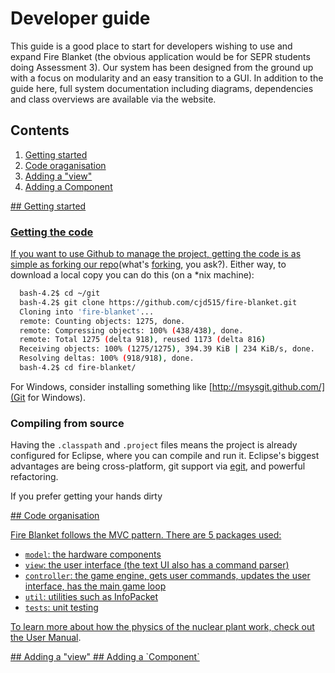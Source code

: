 # Developer guide

This guide is a good place to start for developers wishing to use and expand Fire Blanket (the obvious application would be for SEPR students doing Assessment 3). Our system has been designed from the ground up with a focus on modularity and an easy transition to a GUI. In addition to the guide here, full system documentation including diagrams, dependencies and class overviews are available via the website.

## Contents

1. [Getting started](#dg-1)
2. [Code oraganisation](#dg-2)
3. [Adding a "view"](#dg-3)
4. [Adding a Component](#dg-4)

<a href="#dg-1"/>
## Getting started

### Getting the code

If you want to use Github to manage the project, getting the code is as simple as [forking our repo](https://github.com/cjd515/fire-blanket)(what's [forking](https://help.github.com/articles/fork-a-repo), you ask?). Either way, to download a local copy you can do this (on a *nix machine):

```bash
  bash-4.2$ cd ~/git
  bash-4.2$ git clone https://github.com/cjd515/fire-blanket.git
  Cloning into 'fire-blanket'...
  remote: Counting objects: 1275, done.
  remote: Compressing objects: 100% (438/438), done.
  remote: Total 1275 (delta 918), reused 1173 (delta 816)
  Receiving objects: 100% (1275/1275), 394.39 KiB | 234 KiB/s, done.
  Resolving deltas: 100% (918/918), done.
  bash-4.2$ cd fire-blanket/
```

For Windows, consider installing something like [http://msysgit.github.com/](Git for Windows).

### Compiling from source

Having the `.classpath` and `.project` files means the project is already configured for Eclipse, where you can compile and run it. Eclipse's biggest advantages are being cross-platform, git support via [egit](http://www.eclipse.org/egit/), and powerful refactoring.

If you prefer getting your hands dirty


<a href="#dg=-2"/>
## Code organisation

Fire Blanket follows the MVC pattern. There are 5 packages used:
* `model`: the hardware components
* `view`: the user interface (the text UI also has a command parser)
* `controller`: the game engine, gets user commands, updates the user interface, has the main game loop
* `util`: utilities such as InfoPacket
* `tests`: unit testing

To learn more about how the physics of the nuclear plant work, check out the <a href="https://github.com/cjd515/fire-blanket/blob/master/site/user-manual.md" target="_blank">User Manual</a>.

<a href="#dg-3"/>
## Adding a "view"

<a href="#dg-4"/>
## Adding a `Component`
